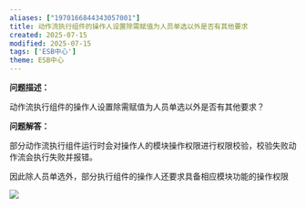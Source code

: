 ```yaml
---
aliases: ["1970166844343057001"]
title: 动作流执行组件的操作人设置除需赋值为人员单选以外是否有其他要求
created: 2025-07-15
modified: 2025-07-15
tags: ['ESB中心']
theme: ESB中心
---
```


**问题描述：**

动作流执行组件的操作人设置除需赋值为人员单选以外是否有其他要求？

**问题解答：**

部分动作流执行组件运行时会对操作人的模块操作权限进行权限校验，校验失败动作流会执行失败并报错。

因此除人员单选外，部分执行组件的操作人还要求具备相应模块功能的操作权限

![](69488ab2ef5eb60fcc2d3f4a4c75738a.jpg)